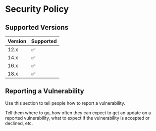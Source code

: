 # Security Policy

## Supported Versions

| Version | Supported          |
| ------- | ------------------ |
| 12.x   | :white_check_mark: |
| 14.x   | :white_check_mark:                |
| 16.x   | :white_check_mark: |
| 18.x   | :white_check_mark:                |

## Reporting a Vulnerability

Use this section to tell people how to report a vulnerability.

Tell them where to go, how often they can expect to get an update on a
reported vulnerability, what to expect if the vulnerability is accepted or
declined, etc.
